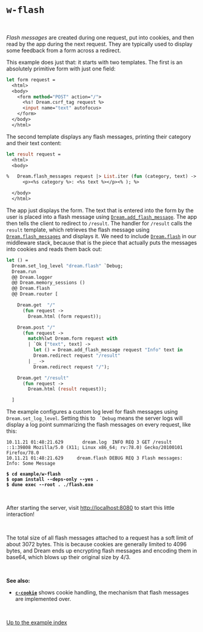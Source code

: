 # `w-flash`

<br>

*Flash messages* are created during one request, put into cookies, and then
read by the app during the next request. They are typically used to display some
feedback from a form across a redirect.

This example does just that: it starts with two templates. The first is an
absolutely primitive form with just one field:

```ocaml
let form request =
  <html>
  <body>
    <form method="POST" action="/">
      <%s! Dream.csrf_tag request %>
      <input name="text" autofocus>
    </form>
  </body>
  </html>
```

The second template displays any flash messages, printing their category and
their text content:

```ocaml
let result request =
  <html>
  <body>

%   Dream.flash_messages request |> List.iter (fun (category, text) ->
      <p><%s category %>: <%s text %></p><% ); %>

  </body>
  </html>
```

The app just displays the form. The text that is entered into the form by the
user is placed into a flash message using
[`Dream.add_flash_message`](https://aantron.github.io/dream/#val-add_flash_message).
The app
then tells the client to redirect to `/result`. The handler for `/result` calls
the `result` template, which retrieves the flash message using
[`Dream.flash_messages`](https://aantron.github.io/dream/#val-flash_messages)
and displays it. We need to include
[`Dream.flash`](https://aantron.github.io/dream/#val-flash) in our middleware
stack, because that is the piece that actually puts the messages into cookies
and reads them back out:

```ocaml
let () =
  Dream.set_log_level "dream.flash" `Debug;
  Dream.run
  @@ Dream.logger
  @@ Dream.memory_sessions ()
  @@ Dream.flash
  @@ Dream.router [

    Dream.get  "/"
      (fun request ->
        Dream.html (form request));

    Dream.post "/"
      (fun request ->
        match%lwt Dream.form request with
        | `Ok ["text", text] ->
          let () = Dream.add_flash_message request "Info" text in
          Dream.redirect request "/result"
        | _ ->
          Dream.redirect request "/");

    Dream.get "/result"
      (fun request ->
        Dream.html (result request));

  ]
```

The example configures a custom log level for flash messages using
`Dream.set_log_level`. Setting this to `` `Debug`` means the server logs
will display a log point summarizing the flash messages on every
request, like this:

```
10.11.21 01:48:21.629       dream.log  INFO REQ 3 GET /result ::1:39808 Mozilla/5.0 (X11; Linux x86_64; rv:78.0) Gecko/20100101 Firefox/78.0
10.11.21 01:48:21.629     dream.flash DEBUG REQ 3 Flash messages: Info: Some Message
```

<pre><code><b>$ cd example/w-flash</b>
<b>$ opam install --deps-only --yes .</b>
<b>$ dune exec --root . ./flash.exe</b></code></pre>

<br>

After starting the server, visit [http://localhost:8080](http://localhost:8080)
to start this little interaction!

<br>

The total size of all flash messages attached to a request has a soft limit of
about 3072 bytes. This is because cookies are generally limited to 4096 bytes,
and Dream ends up encrypting flash messages and encoding them in base64, which
blows up their original size by 4/3.

<br>

**See also:**

- [**`c-cookie`**](../c-cookie#folders-and-files) shows cookie handling, the mechanism that
  flash messages are implemented over.

<br>

[Up to the example index](../#examples)
